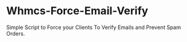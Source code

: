 # Whmcs-Force-Email-Verify
Simple Script to Force your Clients To Verify Emails and Prevent Spam Orders.
